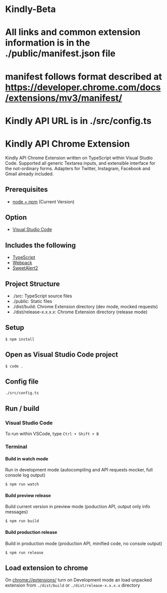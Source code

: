 # Kindly-Beta
# All links and common extension information is in the ./public/manifest.json file
# manifest follows format described at https://developer.chrome.com/docs/extensions/mv3/manifest/
# Kindly API URL is in ./src/config.ts 

# Kindly API Chrome Extension

Kindly API Chrome Extension written on TypeScript within Visual Studio Code.
Supported all generic Textarea inputs, and extensible interface for the not-ordinary forms. Adapters for Twitter, Instagram, Facebook and Gmail already included.

## Prerequisites

* [node + npm](https://nodejs.org/) (Current Version)

## Option

* [Visual Studio Code](https://code.visualstudio.com/)

## Includes the following

* [TypeScript](https://github.com/microsoft/TypeScript)
* [Webpack](https://github.com/webpack/webpack)
* [SweetAlert2](https://github.com/sweetalert2/sweetalert2)

## Project Structure

* ./src: TypeScript source files
* ./public: Static files
* ./dist/build: Chrome Extension directory (dev mode, mocked requests)
* ./dist/release-x.x.x.x: Chrome Extension directory (release mode)

## Setup

```
$ npm install
```

## Open as Visual Studio Code project

```
$ code .
```

## Config file

```
./src/config.ts
```

## Run / build

### Visual Studio Code

To run within VSCode, type `Ctrl + Shift + B`

### Terminal

#### Build in watch mode

Run in development mode (autocompiling and API requests mocker, full console log output)

```
$ npm run watch
```

#### Build preview release

Build current version in preview mode (poduction API, output only info messages)

```
$ npm run build
```

#### Build production release

Build in production mode (production API, minified code, no console output)

```
$ npm run release
```

## Load extension to chrome

On [chrome://extensions/](chrome://extensions/) turn on Development mode an load unpacked extension from `./dist/build` or `./dist/release-x.x.x.x` directory
